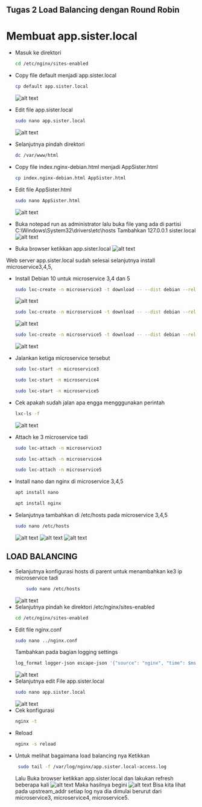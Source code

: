 ## Tugas 2 Load Balancing dengan Round Robin
# Membuat app.sister.local
- Masuk ke direktori 
    ```sh
    cd /etc/nginx/sites-enabled
    ```
- Copy file default menjadi app.sister.local
    ```sh
    cp default app.sister.local
    ```
    ![alt text](https://github.com/Ando2341/Sistem-Terdistribusi/blob/main/Tugas%202/assets/cpy-dflt-app.sister.png?raw=true)
- Edit file app.sister.local
    ```sh
    sudo nano app.sister.local
    ```
    ![alt text](https://github.com/Ando2341/Sistem-Terdistribusi/blob/main/Tugas%202/assets/edit-app.sister.png?raw=true)
- Selanjutnya pindah direktori 
    ```sh
    dc /var/www/html
    ```
- Copy file index.nginx-debian.html menjadi AppSister.html
    ```sh
    cp index.nginx-debian.html AppSister.html
    ```
- Edit file AppSister.html
    ```sh
    sudo nano AppSister.html
    ```
    ![alt text](https://github.com/Ando2341/Sistem-Terdistribusi/blob/main/Tugas%202/assets/AppSister-html.png?raw=true)
- Buka notepad run as administrator lalu buka file yang ada di partisi C:\Windows\System32\drivers\etc\hosts Tambahkan 127.0.0.1 sister.local
![alt text](https://github.com/Ando2341/Sistem-Terdistribusi/blob/main/Tugas%202/assets/notepad.png?raw=true)

- Buka browser ketikkan app.sister.local
![alt text](https://github.com/Ando2341/Sistem-Terdistribusi/blob/main/Tugas%202/assets/brows-app.sister.png?raw=true)

Web server app.sister.local sudah selesai selanjutnya install microservice3,4,5,
-  Install Debian 10 untuk microservice 3,4 dan 5
    ```sh
    sudo lxc-create -n microservice3 -t download -- --dist debian --release buster --arch amd64 --force-cache --server images.linuxcontainers.org
    ```
    ![alt text](https://github.com/Ando2341/Sistem-Terdistribusi/blob/main/Tugas%202/assets/install-mcsv-3.png?raw=true)
    ```sh
    sudo lxc-create -n microservice4 -t download -- --dist debian --release buster --arch amd64 --force-cache --server images.linuxcontainers.org
    ```
    ![alt text](https://github.com/Ando2341/Sistem-Terdistribusi/blob/main/Tugas%202/assets/install-mcsv-4.png?raw=true)
    ```sh
    sudo lxc-create -n microservice5 -t download -- --dist debian --release buster --arch amd64 --force-cache --server images.linuxcontainers.org
    ```
    ![alt text](https://github.com/Ando2341/Sistem-Terdistribusi/blob/main/Tugas%202/assets/install-mcsv-5.png?raw=true)

- Jalankan ketiga microservice tersebut
    ```sh
    sudo lxc-start -n microservice3
    ```
    ```sh
    sudo lxc-start -n microservice4
    ```    
    ```sh
    sudo lxc-start -n microservice5
    ```    
-  Cek apakah sudah jalan apa engga mengggunakan perintah 
    ```sh
    lxc-ls -f
    ```
    ![alt text](https://github.com/Ando2341/Sistem-Terdistribusi/blob/main/Tugas%202/assets/lxc-ls.png?raw=true)
- Attach ke 3 microservice tadi 
    ```sh
    sudo lxc-attach -n microservice3
    ```
    ```sh
    sudo lxc-attach -n microservice4
    ```
    ```sh
    sudo lxc-attach -n microservice5
    ```
- Install nano dan nginx di microservice 3,4,5
    ```sh
    apt install nano
    ```
    ```sh
    apt install nginx
    ```
- Selanjutnya tambahkan di /etc/hosts pada microservice 3,4,5
    ```sh
    sudo nano /etc/hosts
    ```
    ![alt text](https://github.com/Ando2341/Sistem-Terdistribusi/blob/main/Tugas%202/assets/edit-hosts-mcsv3.png?raw=true)
    ![alt text](https://github.com/Ando2341/Sistem-Terdistribusi/blob/main/Tugas%202/assets/edit-hosts-mcsv4.png?raw=true)
    ![alt text](https://github.com/Ando2341/Sistem-Terdistribusi/blob/main/Tugas%202/assets/edit-hosts-mcsv5.png?raw=true)
    
## LOAD BALANCING
- Selanjutnya konfigurasi hosts di parent untuk menambahkan ke3 ip microservice tadi
    ```sh
        sudo nano /etc/hosts
    ```
    ![alt text](https://github.com/Ando2341/Sistem-Terdistribusi/blob/main/Tugas%202/assets/etc-hosts.png?raw=true)
- Selanjutnya pindah ke direktori /etc/nginx/sites-enabled
    ```sh
    cd /etc/nginx/sites-enabled
    ```
- Edit file nginx.conf
    ```sh
    sudo nano ../nginx.conf
    ```
    Tambahkan pada bagian logging settings
    ```sh
    log_format logger-json escape-json '{"source": "nginx", "time": $msec, "resp_body_size": $body_bytes_sent, "host": "$http_host", "address": "$remote_addr", "request_length": $request_length, "method": "$request_method", "uri": "$request_uri", "status": $status, "user_agent": "$http_user_agent", "resp_time": $request_time, "upstream_addr": "$upstream_addr"}';
    ```
    ![alt text](https://github.com/Ando2341/Sistem-Terdistribusi/blob/main/Tugas%202/assets/logging.png?raw=true)
- Selanjutnya edit File app.sister.local
    ```sh
    sudo nano app.sister.local
    ```
    ![alt text](https://github.com/Ando2341/Sistem-Terdistribusi/blob/main/Tugas%202/assets/edit-app.sister.local.png?raw=true)
- Cek konfigurasi
    ```sh
    nginx -t 
    ```    
- Reload
    ```sh
    nginx -s reload
    ```
- Untuk melihat bagaimana load balancing nya 
    Ketikkan 
    ```sh
     sudo tail -f /var/log/nginx/app.sister.local-access.log
    ```
    Lalu Buka browser ketikkan app.sister.local dan lakukan refresh beberapa kali
    ![alt text](https://github.com/Ando2341/Sistem-Terdistribusi/blob/main/Tugas%202/assets/brows-app.sister.png?raw=true)
    Maka hasilnya begini 
    ![alt text](https://github.com/Ando2341/Sistem-Terdistribusi/blob/main/Tugas%202/assets/log.png?raw=true)
    Bisa kita lihat pada upstream_addr setiap log nya dia dimulai berurut dari microservice3, microservice4, microservice5. 
    
    
    
    
    
